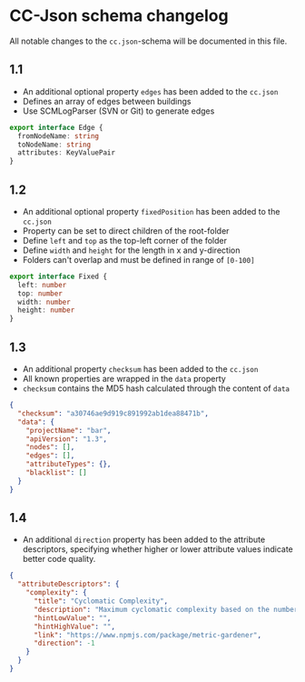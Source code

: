 # CC-Json schema changelog

All notable changes to the `cc.json`-schema will be documented in this file.

## 1.1

- An additional optional property `edges` has been added to the `cc.json`
- Defines an array of edges between buildings
- Use SCMLogParser (SVN or Git) to generate edges

```ts
export interface Edge {
  fromNodeName: string
  toNodeName: string
  attributes: KeyValuePair
}
```

## 1.2

- An additional optional property `fixedPosition` has been added to the `cc.json`
- Property can be set to direct children of the root-folder
- Define `left` and `top` as the top-left corner of the folder
- Define `width` and `height` for the length in x and y-direction
- Folders can't overlap and must be defined in range of `[0-100]`

```ts
export interface Fixed {
  left: number
  top: number
  width: number
  height: number
}
```

## 1.3

- An additional property `checksum` has been added to the `cc.json`
- All known properties are wrapped in the `data` property
- `checksum` contains the MD5 hash calculated through the content of `data`

```json
{
  "checksum": "a30746ae9d919c891992ab1dea88471b",
  "data": {
    "projectName": "bar",
    "apiVersion": "1.3",
    "nodes": [],
    "edges": [],
    "attributeTypes": {},
    "blacklist": []
  }
}
```

## 1.4

- An additional `direction` property has been added to the attribute descriptors, specifying whether higher or lower attribute values indicate better code quality.

```json
{
  "attributeDescriptors": {
    "complexity": {
      "title": "Cyclomatic Complexity",
      "description": "Maximum cyclomatic complexity based on the number of paths through the code",
      "hintLowValue": "",
      "hintHighValue": "",
      "link": "https://www.npmjs.com/package/metric-gardener",
      "direction": -1
    }
  }
}
```
